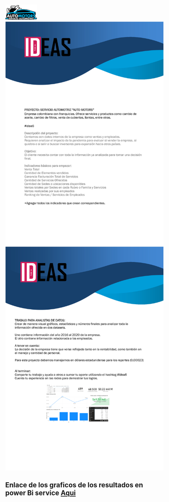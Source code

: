 <img src="logo.png" alt="PDF preview" style="width: 100px; height: auto;" /> 


<img src="descripcion1.jpg" alt="PDF preview" style="width: 500px; height: auto;" /> 
<img src="descripcion2.jpg" alt="PDF preview" style="width: 500px; height: auto;" /> 


## Enlace de los graficos de los resultados en power Bi service  [Aqui](https://app.powerbi.com/reportEmbed?reportId=2ac6e71f-be4a-4ad6-bf96-b8427c64b4e3&autoAuth=true&ctid=7b299d77-bda9-4b2d-bd77-1138293142e8)


